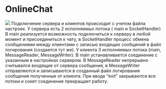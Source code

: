 # OnlineChat
![](https://cdn1.savepice.ru/uploads/2020/12/28/5d3c9cd0afaef15d44334f178eff1659-full.png)
Подключение сервера и клиентов происходит с учетом файла настроек. У сервера есть 2 исполняемых потока ( main  и SocketHandler) В main реализуется возможность подключиться к серверу в любой момент и присоединиться к чату, в SocketHandler процесс обмена сообщениями между клиентами с записью входящих сообщений в файл логирования (создается тут же). У клиента 3 исполняемых потока (main, MessageReader, MessageWriter). В main устанавливается соединение с указанным в настройках сервером.  В MessageReader непрерывно считывался входящие от сервера сообщения, в MessageWriter отправляются и записываются в созданный файл логирования сообщения полученные от клиента. При вводе “exit” закрываются все потоки и сокет соединение прекращает работу.
